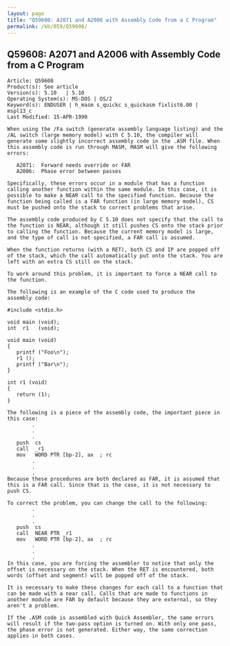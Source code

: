 ```yaml
---
layout: page
title: "Q59608: A2071 and A2006 with Assembly Code from a C Program"
permalink: /kb/059/Q59608/
---
```


## Q59608: A2071 and A2006 with Assembly Code from a C Program

	Article: Q59608
	Product(s): See article
	Version(s): 5.10   | 5.10
	Operating System(s): MS-DOS | OS/2
	Keyword(s): ENDUSER | h_masm s_quickc s_quickasm fixlist6.00 | mspl13_c
	Last Modified: 15-APR-1990
	
	When using the /Fa switch (generate assembly language listing) and the
	/AL switch (large memory model) with C 5.10, the compiler will
	generate some slightly incorrect assembly code in the .ASM file. When
	this assembly code is run through MASM, MASM will give the following
	errors:
	
	   A2071:  Forward needs override or FAR
	   A2006:  Phase error between passes
	
	Specifically, these errors occur in a module that has a function
	calling another function within the same module. In this case, it is
	possible to make a NEAR call to the specified function. Because the
	function being called is a FAR function (in large memory model), CS
	must be pushed onto the stack to correct problems that arise.
	
	The assembly code produced by C 5.10 does not specify that the call to
	the function is NEAR, although it still pushes CS onto the stack prior
	to calling the function. Because the current memory model is large,
	and the type of call is not specified, a FAR call is assumed.
	
	When the function returns (with a RET), both CS and IP are popped off
	of the stack, which the call automatically put onto the stack. You are
	left with an extra CS still on the stack.
	
	To work around this problem, it is important to force a NEAR call to
	the function.
	
	The following is an example of the C code used to produce the
	assembly code:
	
	#include <stdio.h>
	
	void main (void);
	int  r1   (void);
	
	void main (void)
	{
	   printf ("Foo\n");
	   r1 ();
	   printf ("Bar\n");
	}
	
	int r1 (void)
	{
	   return (1);
	}
	
	The following is a piece of the assembly code, the important piece in
	this case:
	        .
	        .
	        .
	   push  cs
	   call  _r1
	   mov   WORD PTR [bp-2], ax  ; rc
	        .
	        .
	        .
	Because these procedures are both declared as FAR, it is assumed that
	this is a FAR call. Since that is the case, it is not necessary to
	push CS.
	
	To correct the problem, you can change the call to the following:
	        .
	        .
	        .
	   push  cs
	   call  NEAR PTR _r1
	   mov   WORD PTR [bp-2], ax  ; rc
	        .
	        .
	        .
	In this case, you are forcing the assembler to notice that only the
	offset is necessary on the stack. When the RET is encountered, both
	words (offset and segment) will be popped off of the stack.
	
	It is necessary to make these changes for each call to a function that
	can be made with a near call. Calls that are made to functions in
	another module are FAR by default because they are external, so they
	aren't a problem.
	
	If the .ASM code is assembled with Quick Assembler, the same errors
	will result if the two-pass option is turned on. With only one pass,
	the phase error is not generated. Either way, the same correction
	applies in both cases.

